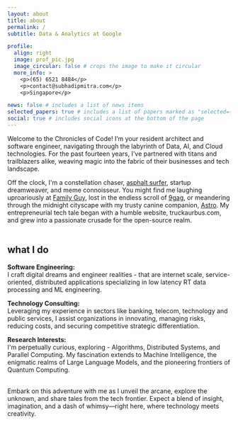 ```yaml
---
layout: about
title: about
permalink: /
subtitle: Data & Analytics at Google

profile:
  align: right
  image: prof_pic.jpg
  image_circular: false # crops the image to make it circular
  more_info: >
    <p>(65) 6521 8484</p>
    <p>contact@subhadipmitra.com</p>
    <p>Singapore</p>

news: false # includes a list of news items
selected_papers: true # includes a list of papers marked as "selected={true}"
social: true # includes social icons at the bottom of the page
---
```


Welcome to the Chronicles of Code! I’m your resident architect and software engineer, navigating through the labyrinth of Data, AI, and Cloud technologies. For the past fourteen years, I've partnered with titans and trailblazers alike, weaving magic into the fabric of their businesses and tech landscape.

Off the clock, I'm a constellation chaser, [asphalt surfer](https://youtu.be/hepFlpCdTgU?si=hCVeZfF1x5xmOKUe&t=82), startup dreamweaver, and meme connoisseur. You might find me laughing uproariously at [Family Guy](https://youtu.be/y1CotE1_Q4M?si=-PbJel0rtajfQPAW&t=68), lost in the endless scroll of [9gag](https://9gag.com/), or meandering through the midnight cityscape with my trusty canine companion, [Astro](assets/img/astro.jpg). My entrepreneurial tech tale began with a humble website, truckaurbus.com, and grew into a passionate crusade for the open-source realm.
<br />
<br />

## what I do

**Software Engineering:**  
I craft digital dreams and engineer realities - that are internet scale, service-oriented, distributed applications specializing in low latency RT data processing and ML engineering.
<br />

**Technology Consulting:**  
Leveraging my experience in sectors like banking, telecom, technology and public services, I assist organizations in innovating, managing risks, reducing costs, and securing competitive strategic differentiation.
<br />

**Research Interests:**  
I'm perpetually curious, exploring - Algorithms, Distributed Systems, and Parallel Computing. My fascination extends to Machine Intelligence, the enigmatic realms of Large Language Models, and the pioneering frontiers of Quantum Computing.
<br />
<br />

Embark on this adventure with me as I unveil the arcane, explore the unknown, and share tales from the tech frontier. Expect a blend of insight, imagination, and a dash of whimsy—right here, where technology meets creativity.
<br />
<br />
